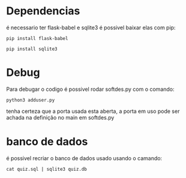 # Dependencias

é necessario ter flask-babel e sqlite3 é possivel baixar elas com pip:

    pip install flask-babel

    pip install sqlite3

# Debug
Para debugar o codigo é possivel rodar softdes.py com o comando: 

    python3 adduser.py

tenha certeza que a porta usada esta aberta, a porta em uso pode ser achada na definição no main em softdes.py

# banco de dados

é possivel recriar o banco de dados usado usando o camando:

    cat quiz.sql | sqlite3 quiz.db